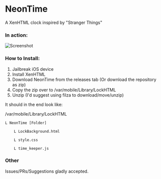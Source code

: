 # NeonTime
A XenHTML clock inspired by "Stranger Things"


### In action:
![Screenshot](https://pbs.twimg.com/media/DpgvumGW0AA9TLA.jpg:small)

### How to Install:

1. Jailbreak iOS device
2. Install XenHTML
3. Download NeonTime from the releases tab (Or download the repository as zip)
4. Copy the zip over to /var/mobile/Library/LockHTML
5. Unzip (I'd suggest using filza to download/move/unzip)

It should in the end look like:

/var/mobile/Library/LockHTML

    L NeonTime [Folder]
    
        L LockBackground.html
        
        L style.css
        
        L time_keeper.js
        
### Other

Issues/PRs/Suggestions gladly accepted.
